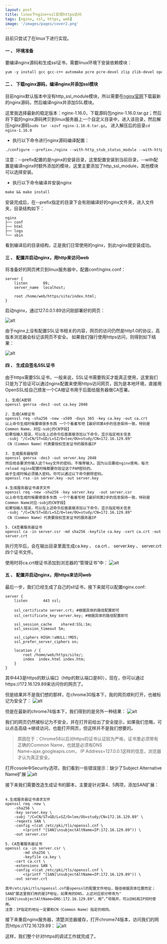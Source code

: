 ```yaml
---
layout: post
title: linux下nginx+ssl实现https访问
tags: [nginx, ssl, https, web]
image: '/images/pages/cover2.png'
---
```


目前只尝试了在linux下进行实现。

#### 一 、 环境准备

要编译nginx源码和生成ssl证书，需要linux环境下安装依赖模块：
```markdown
yum -y install gcc gcc-c++ automake pcre pcre-devel zlip zlib-devel openssl openssl-devel 
```

#### 二 、 下载nginx源码，编译nginx并添加ssl模块

目前nginx默认版本中没有http_ssl_module模块，所以需要在[nginx官网](http://nginx.org/en/download.html)下载最新的nginx源码，然后编译nginx并添加SSL模块。

这里我选择最新的稳定版本：nginx-1.16.0，下载源码包nginx-1.16.0.tar.gz；然后将下载的nginx源码拷贝到linux服务器上一个自定义目录中，进入该目录，然后解压nginx源码`sudo tar -xzvf nginx-1.16.0.tar.gz`。
进入解压后的目录`cd nginx-1.16.0`
- 执行以下命令进行nginx源码编译配置：
```markdown
./configure --prefix=./nginx --with-http_stub_status_module --with-http_ssl_module --with-pcre
```
注意：--prefix配置的是nginx的安装目录，这里配置安装到当前目录，--with配置是编译nginx时额外添加的模块，这里主要添加了http_ssl_module，其他模块可以选择安装。

- 执行以下命令编译并安装nginx
```markdown
make && make install
```
安装完成后，在--prefix指定的目录下会有刚编译好的nginx文件夹，进入文件夹，目录结构如下：
```
nginx
├── conf
├── html
├── logs
└── sbin
```
看到编译后的目录结构，正是我们日常使用的nginx，到此nginx就安装成功。

#### 三 、 配置并启动nginx，用http来访问web
将准备好的网页拷贝到linux服务器中，配置conf/nginx.conf：
```nginx
server {
    listen       89;
    server_name  localhost;

    root /home/web/https/site/index.html;
}

```

启动nginx，通过127.0.0.1:89访问刚部署好的网页：

![alt](/images/posts/https/01.png)

由于nginx上没有配置SSL证书相关的内容，网页的访问仍然是http1.0的协议，高版本浏览器会标记该网页不安全。
如果我们强行使用https访问，则得到如下结果：

![alt](/images/posts/https/02.png)

#### 四 、 生成自签名SSL证书

由于https需要SSL证书，一般来说，SSL证书需要购买才能真正使用，这里我们只是为了验证可以通过nginx配置来使用https访问网页，因为是本地环境，直接用OpenSSL给自己颁发一个CA根证书用于后面给服务器做CA签署。

```shell
1. 生成CA密钥
openssl genrsa -des3 -out ca.key 2048

2. 生成CA根证书
openssl req -sha256 -new -x509 -days 365 -key ca.key -out ca.crt
以上命令生成时候要填很多东西 一个个看着写吧【最好同第4步的信息保持一致，特别是Common Name，对应-subj的CN字段】
如果怕输入错误，可以在上述命令后面直接添加以下命令，显示指定相关信息
 -subj "/C=CN/ST=GD/L=SZ/O=lee/OU=study/CN=172.16.129.89"
 CN（Common Name）代表要授权签发证书的服务器IP

3. 生成服务器秘钥
openssl genrsa -des3 -out server.key 2048
然后他会要求你输入这个key文件的密码。不推荐输入。因为以后要给nginx使用。每次reload nginx配置时候都要你验证这个PAM密码的。
由于生成时候必须输入密码。你可以通过以下命令删除密码。
openssl rsa -in server.key -out server.key

4.生成服务器证书请求文件
openssl req -new -sha256 -key server.key  -out server.csr
以上命令生成时候要填很多东西 一个个看着写吧【最好同第2步的信息保持一致，特别是Common Name对应-subj的CN字段】
如果怕输入错误，可以在上述命令后面直接添加以下命令，显示指定相关信息
 -subj "/C=CN/ST=GD/L=SZ/O=lee/OU=study/CN=172.16.129.89"
 CN（Common Name）代表要授权签发证书的服务器IP
 
5. CA签署服务器证书
openssl ca -in server.csr -md sha256 -keyfile ca.key -cert ca.crt -out server.crt

```

执行完毕后，会在输出目录里面生成ca.key 、 ca.crt 、 server.key 、 server.crt四个证书文件。

使用时将ca.crt根证书添加到浏览器的“管理证书”中：
![alt](/images/posts/https/06.png)

#### 五 、 配置并启动nginx，用https来访问web

最后一步，我们已经生成了自己的sll证书，接下来就可以配置nginx.conf:

```nginx
server {
    listen       443 ssl;

    ssl_certificate server.crt; #根据具体的路径配置即可
    ssl_certificate_key server.key; #根据具体的路径配置即可

    ssl_session_cache    shared:SSL:1m;
    ssl_session_timeout 5m;

    ssl_ciphers HIGH:!aNULL:!MD5;
    ssl_prefer_server_ciphers on;

    location / {
        root /home/web/https/site/;
        index  index.html index.htm;
    }
}

```

其中443是https的默认端口（http的默认端口是80），现在，你可以通过https://172.16.129.89来访问你的网页了。

但是结果并不是我们想的那样，在chrome30版本下，我的网页顺利打开，也被标记为安全了：
![alt](/images/posts/https/03.png)

但是在最新的chrome74版本下，我们得到的是另外一种结果：
![alt](/images/posts/https/04.png)

我们的网页仍然被标记为不安全，并在打开前给出了安全提示，如果我们忽略，可以点击高级->继续访问，也能打开网页，但这样并不是我们想要的。

> 原因在于：Chrome58以后对https的证书认证较为严格，证书里必须带有正确的Common Name，也就是必须有DNS Name=ajax.googleapis.com， IP Address=127.0.0.1这样的信息，浏览器才认为真正安全。

打开cosole中Security选项，我们看到一些错误提示：缺少了Subject Alternative Name扩展
![alt](/images/posts/https/05.png)

接下来我们需要改造生成证书的脚本，主要是针对第4、5两项，添加SAN扩展：
```shell

4.生成服务器证书请求文件
openssl req -new \
    -sha256 \
    -key server.key \
    -subj "/C=CN/ST=GD/L=SZ/O=lee/OU=study/CN=172.16.129.89" \
    -reqexts SAN \
    -config <(cat /etc/pki/tls/openssl.cnf \
        <(printf "[SAN]\nsubjectAltName=IP:172.16.129.89")) \
    -out server.csr

5. CA签署服务器证书
openssl ca -in server.csr \
        -md sha256 \
        -keyfile ca.key \
    -cert ca.crt \
    -extensions SAN \
    -config <(cat /etc/pki/tls/openssl.cnf \
        <(printf "[SAN]\nsubjectAltName=IP:172.16.129.89")) \
    -out server.crt

其中/etc/pki/tls/openssl.cnf是openssl的配置文件地址，路径根据具体位置而定；
SAN扩展这里我们用的是IP地址，如果用的DNS，上述对应部分修改为"[SAN]\nsubjectAltName=DNS:172.16.129.89"，用“，”号隔开，可以DNS和IP同时使用。
注意：IP指定的地址一定要和CN（Common Name）指定的相同。
```

接下来重启nginx服务器，清楚浏览器缓存，打开chrome74版本，访问我们的网页https://172.16.129.89：
![alt](/images/posts/https/07.png)

这样，我们整个针对https的调试工作就完成了。
